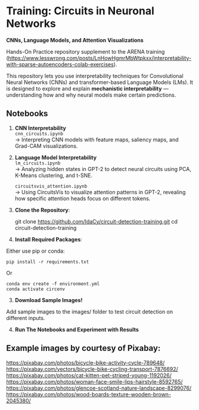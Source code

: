 # Training: Circuits in Neuronal Networks
**CNNs, Language Models, and Attention Visualizations**

Hands-On Practice repository supplement to the ARENA training (https://www.lesswrong.com/posts/LnHowHgmrMbWtpkxx/interpretability-with-sparse-autoencoders-colab-exercises).  

This repository lets you use interpretability techniques for Convolutional Neural Networks (CNNs) and transformer-based Language Models (LMs). It is designed to explore and explain **mechanistic interpretability** — understanding how and why neural models make certain predictions.  

## Notebooks

1. **CNN Interpretability**  
    `cnn_circuits.ipynb`  
    -> Interpreting CNN models with feature maps, saliency maps, and Grad-CAM visualizations.

2. **Language Model Interpretability**  
    `lm_circuits.ipynb`  
    -> Analyzing hidden states in GPT-2 to detect neural circuits using PCA, K-Means clustering, and t-SNE.

    `circuitsvis_attention.ipynb`  
   -> Using CircuitsVis to visualize attention patterns in GPT-2, revealing how specific attention heads focus on different tokens.

1. **Clone the Repository**:

    git clone https://github.com/IdaCy/circuit-detection-training.git
    cd circuit-detection-training

2. **Install Required Packages**:

Either use pip or conda:

    pip install -r requirements.txt

Or

    conda env create -f environment.yml
    conda activate circenv

3. **Download Sample Images!**

Add sample images to the images/ folder to test circuit detection on different inputs.

4. **Run The Notebooks and Experiment with Results**

## Example images by courtesy of Pixabay:
https://pixabay.com/photos/bicycle-bike-activity-cycle-789648/  
https://pixabay.com/vectors/bicycle-bike-cycling-transport-7876692/  
https://pixabay.com/photos/cat-kitten-pet-striped-young-1192026/  
https://pixabay.com/photos/woman-face-smile-lips-hairstyle-8592765/  
https://pixabay.com/photos/glencoe-scotland-nature-landscape-8299076/  
https://pixabay.com/photos/wood-boards-texture-wooden-brown-2045380/  
